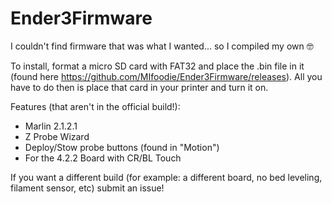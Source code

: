 # Ender3Firmware
I couldn't find firmware that was what I wanted... so I compiled my own 🤓

To install, format a micro SD card with FAT32 and place the .bin file in it (found here https://github.com/MIfoodie/Ender3Firmware/releases). All you have to do then is place that card in your printer and turn it on. 

Features (that aren't in the official build!):

* Marlin 2.1.2.1
* Z Probe Wizard
* Deploy/Stow probe buttons (found in "Motion")
* For the 4.2.2 Board with CR/BL Touch

If you want a different build (for example: a different board, no bed leveling, filament sensor, etc) submit an issue!
